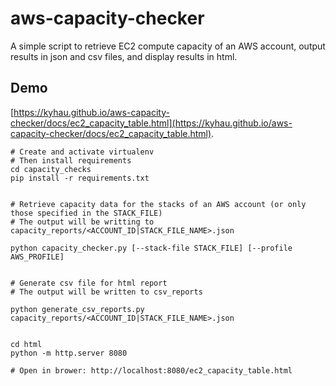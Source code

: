 # aws-capacity-checker

A simple script to retrieve EC2 compute capacity of an AWS account, output results in json and csv files, and display results in html.

## Demo

[https://kyhau.github.io/aws-capacity-checker/docs/ec2_capacity_table.html](https://kyhau.github.io/aws-capacity-checker/docs/ec2_capacity_table.html).

```
# Create and activate virtualenv
# Then install requirements
cd capacity_checks
pip install -r requirements.txt


# Retrieve capacity data for the stacks of an AWS account (or only those specified in the STACK_FILE)
# The output will be writting to capacity_reports/<ACCOUNT_ID|STACK_FILE_NAME>.json

python capacity_checker.py [--stack-file STACK_FILE] [--profile AWS_PROFILE]


# Generate csv file for html report
# The output will be written to csv_reports

python generate_csv_reports.py capacity_reports/<ACCOUNT_ID|STACK_FILE_NAME>.json


cd html
python -m http.server 8080

# Open in brower: http://localhost:8080/ec2_capacity_table.html

```